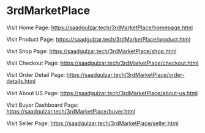 # 3rdMarketPlace
Visit Home Page: https://saadgulzar.tech/3rdMarketPlace/homepage.html

Visit Product Page: https://saadgulzar.tech/3rdMarketPlace/product.html

Visit Shop Page: https://saadgulzar.tech/3rdMarketPlace/shop.html

Visit Checkout Page: https://saadgulzar.tech/3rdMarketPlace/checkout.html

Visit Order Detail Page: https://saadgulzar.tech/3rdMarketPlace/order-details.html

Visit About US Page: https://saadgulzar.tech/3rdMarketPlace/about-us.html

Visit Buyer Dashboard Page: https://saadgulzar.tech/3rdMarketPlace/buyer.html

Visit Seller Page: https://saadgulzar.tech/3rdMarketPlace/seller.html
